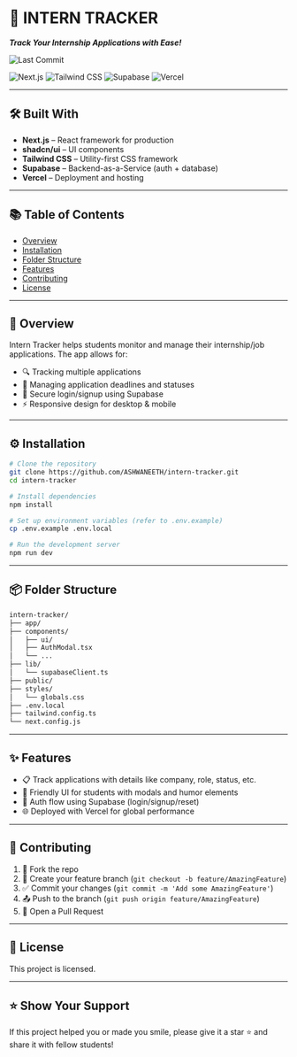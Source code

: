 
# 🎯 INTERN TRACKER

_**Track Your Internship Applications with Ease!**_

![Last Commit](https://img.shields.io/github/last-commit/ASHWANEETH/intern-tracker?style=for-the-badge)


![Next.js](https://img.shields.io/badge/Next.js-000000?style=for-the-badge&logo=nextdotjs&logoColor=white)
![Tailwind CSS](https://img.shields.io/badge/Tailwind_CSS-38B2AC?style=for-the-badge&logo=tailwind-css&logoColor=white)
![Supabase](https://img.shields.io/badge/Supabase-3FCF8E?style=for-the-badge&logo=supabase&logoColor=white)
![Vercel](https://img.shields.io/badge/Vercel-000000?style=for-the-badge&logo=vercel&logoColor=white)

---

## 🛠 Built With

- **Next.js** – React framework for production  
- **shadcn/ui** – UI components  
- **Tailwind CSS** – Utility-first CSS framework  
- **Supabase** – Backend-as-a-Service (auth + database)  
- **Vercel** – Deployment and hosting

---

## 📚 Table of Contents

- [Overview](#-overview)
- [Installation](#️-installation)
- [Folder Structure](#-folder-structure)
- [Features](#-features)
- [Contributing](#-contributing)
- [License](#-license)

---

## 🚀 Overview

Intern Tracker helps students monitor and manage their internship/job applications. The app allows for:

- 🔍 Tracking multiple applications
- 📅 Managing application deadlines and statuses
- 🔐 Secure login/signup using Supabase
- ⚡ Responsive design for desktop & mobile

---

## ⚙️ Installation

```bash
# Clone the repository
git clone https://github.com/ASHWANEETH/intern-tracker.git
cd intern-tracker

# Install dependencies
npm install

# Set up environment variables (refer to .env.example)
cp .env.example .env.local

# Run the development server
npm run dev
```

---

## 📦 Folder Structure

```txt
intern-tracker/
├── app/
├── components/
│   ├── ui/
│   ├── AuthModal.tsx
│   └── ...
├── lib/
│   └── supabaseClient.ts
├── public/
├── styles/
│   └── globals.css
├── .env.local
├── tailwind.config.ts
└── next.config.js
```

---

## ✨ Features

- 📋 Track applications with details like company, role, status, etc.
- 🧠 Friendly UI for students with modals and humor elements
- 🔐 Auth flow using Supabase (login/signup/reset)
- 🌐 Deployed with Vercel for global performance

---

## 🤝 Contributing

1. 🍴 Fork the repo  
2. 🚀 Create your feature branch (`git checkout -b feature/AmazingFeature`)  
3. ✅ Commit your changes (`git commit -m 'Add some AmazingFeature'`)  
4. 📤 Push to the branch (`git push origin feature/AmazingFeature`)  
5. 📨 Open a Pull Request  

---

## 📝 License

This project is licensed.

---

## ⭐ Show Your Support

If this project helped you or made you smile, please give it a star ⭐ and share it with fellow students!
